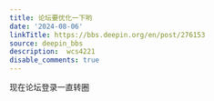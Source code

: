 ```yaml
---
title: 论坛要优化一下哟
date: '2024-08-06'
linkTitle: https://bbs.deepin.org/en/post/276153
source: deepin_bbs
description:  wcs4221 
disable_comments: true
---
```

现在论坛登录一直转圈

